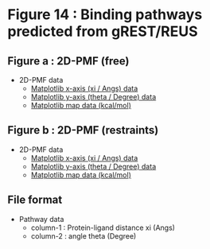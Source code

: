 # Figure 14 : Binding pathways predicted from gREST/REUS

## Figure a : 2D-PMF (free)

* 2D-PMF data
    * [Matplotlib x-axis (xi / Angs) data](./a/xi.dat)
    * [Matplotlib y-axis (theta / Degree) data](./a/yi.dat)
    * [Matplotlib map data (kcal/mol)](./a/pmf.dat)

## Figure b : 2D-PMF (restraints)

* 2D-PMF data
    * [Matplotlib x-axis (xi / Angs) data](./b/xi.dat)
    * [Matplotlib y-axis (theta / Degree) data](./b/yi.dat)
    * [Matplotlib map data (kcal/mol)](./b/pmf.dat)

## File format

* Pathway data
  * column-1 : Protein-ligand distance xi (Angs)
  * column-2 : angle theta (Degree)
